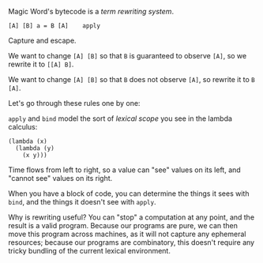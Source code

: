 Magic Word's bytecode is a *term rewriting system*.

```
[A] [B] a = B [A]    apply
```

Capture and escape.

We want to change `[A] [B]` so that `B` is guaranteed to observe
`[A]`, so we rewrite it to `[[A] B]`.

We want to change `[A] [B]` so that `B` does not observe `[A]`, so
rewrite it to `B [A]`.

Let's go through these rules one by one:

`apply` and `bind` model the sort of *lexical scope* you see in the
lambda calculus:

```
(lambda (x)
  (lambda (y)
    (x y)))
```

Time flows from left to right, so a value can "see" values on its
left, and "cannot see" values on its right.

When you have a block of code, you can determine the things it sees
with `bind`, and the things it doesn't see with `apply`.

Why is rewriting useful? You can "stop" a computation at any point,
and the result is a valid program. Because our programs are pure, we
can then move this program across machines, as it will not capture any
ephemeral resources; because our programs are combinatory, this
doesn't require any tricky bundling of the current lexical
environment.
